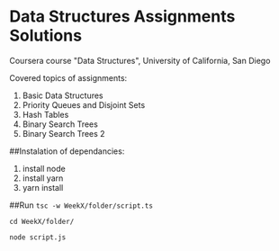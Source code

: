 # Data Structures Assignments Solutions
 Coursera course "Data Structures", University of California, San Diego
 
 Covered topics of assignments:
 1. Basic Data Structures
 2. Priority Queues and Disjoint Sets
 3. Hash Tables
 4. Binary Search Trees
 5. Binary Search Trees 2

##Instalation of dependancies:
1. install node
2. install yarn
3. yarn install

##Run
`tsc -w WeekX/folder/script.ts`

`cd WeekX/folder/`

`node script.js`
